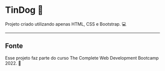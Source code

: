 # TinDog :dog:

Projeto criado utilizando apenas HTML, CSS e Bootstrap. :computer:

***

## Fonte

Esse projeto faz parte do curso The Complete Web Development Bootcamp 2022. :book:
